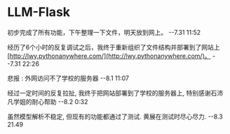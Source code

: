 # LLM-Flask
初步完成了所有功能，下午整理一下文件，明天放到网上。 --7.31 11:52

经历了6个小时的反复调试之后，我终于重新组织了文件结构并部署到了网站上 [http://lwy.pythonanywhere.com/](http://lwy.pythonanywhere.com/)。 --7.31 22:26

悲报 : 外网访问不了学校的服务器               --8.1 11:07

经过一定时间的反复拉扯, 我终于把网站部署到了学校的服务器上, 特别感谢石沛凡学姐的耐心帮助                     --8.2 0:32

虽然模型解析不稳定, 但现有的功能都通过了测试. 黄展在测试时尽心尽力.                                         --8.3 21.49
